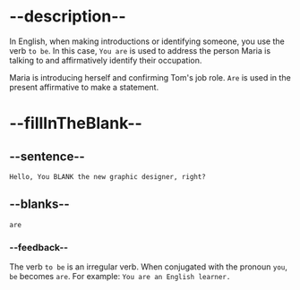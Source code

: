 # --description--

In English, when making introductions or identifying someone, you use the verb `to be`. In this case, `You are` is used to address the person Maria is talking to and affirmatively identify their occupation.

Maria is introducing herself and confirming Tom's job role. `Are` is used in the present affirmative to make a statement.

# --fillInTheBlank--

## --sentence--

`Hello, You BLANK the new graphic designer, right?`

## --blanks--

`are`

### --feedback--

The verb `to be` is an irregular verb. When conjugated with the pronoun `you`, `be` becomes `are`. For example: `You are an English learner.`
